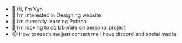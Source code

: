 - 👋 Hi, I’m Vyn
- 👀 I’m interested in Designing website
- 🌱 I’m currently learning Python
- 💞️ I’m looking to collaborate on personal project
- 📫 How to reach me just contact me i have discord and social media

<!---
Vinnn21/Vinnn21 is a ✨ special ✨ repository because its `README.md` (this file) appears on your GitHub profile.
You can click the Preview link to take a look at your changes.
--->
